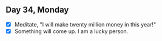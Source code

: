 ## Day 34, Monday

- [x] Meditate, "I will make twenty million money in this year!"
- [x] Something will come up. I am a lucky person. 
